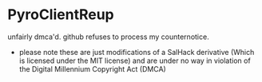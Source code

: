 # PyroClientReup
unfairly dmca'd. github refuses to process my counternotice.
- please note these are just modifications of a SalHack derivative (Which is licensed under the MIT license) and are under no way in violation of the Digital Millennium Copyright Act (DMCA)

